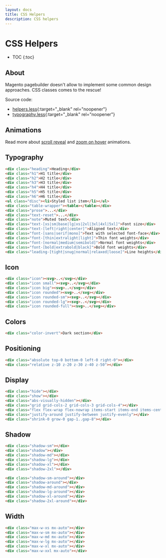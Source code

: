 ```yaml
---
layout: docs
title: CSS Helpers
description: CSS helpers
---
```


# CSS Helpers

* TOC
{:toc}

## About

Magento pagebuilder doesn't allow to implement some common design approaches.
CSS classes comes to the rescue!

Source code:

 - [helpers.less](https://github.com/breezefront/theme-frontend-breeze-blank/blob/master/web/css/base/_helpers.less){:target="_blank" rel="noopener"}
 - [typography.less](https://github.com/breezefront/theme-frontend-breeze-blank/blob/master/web/css/base/_typography.less){:target="_blank" rel="noopener"}

## Animations

Read more about [scroll reveal](/docs/scroll-reveal) and
[zoom on hover](/docs/zoom-on-hover) animations.

## Typography

```html
<div class="heading">Heading</div>
<div class="h1">H1 title</div>
<div class="h2">H2 title</div>
<div class="h3">H3 title</div>
<div class="h4">H4 title</div>
<div class="h5">H5 title</div>
<div class="h6">H6 title</div>
<ul class="disc"><li>Styled list item</li></ul>
<div class="table-wrapper"><table></table></div>
<div class="prose">...</div>
<div class="text-reset">...</div>
<div class="note">Muted text</div>
<div class="text-[xs|sm|base|lg|xs|2xl|3xl|4xl|5xl]">Font size</div>
<div class="text-[left|right|center]">Aligned text</div>
<div class="font-[sans|serif|mono]">Text with selected font-face</div>
<div class="font-[thin|extralight|light]">Thin font weights</div>
<div class="font-[normal|medium|semibold]">Normal font weights</div>
<div class="font-[bold|extrabold|black]">Bold font weights</div>
<div class="leading-[tight|snug|normal|relaxed|loose]">Line heights</div>
```

## Icon

```html
<div class="icon"><svg>..</svg></div>
<div class="icon small"><svg>..</svg></div>
<div class="icon big"><svg>..</svg></div>
<div class="icon rounded"><svg>..</svg></div>
<div class="icon rounded-sm"><svg>..</svg></div>
<div class="icon rounded-lg"><svg>..</svg></div>
<div class="icon rounded-full"><svg>..</svg></div>
```

## Colors

```html
<div class="color-invert">Dark section</div>
```

## Positioning

```html
<div class="absolute top-0 bottom-0 left-0 right-0"></div>
<div class="relative z-10 z-20 z-30 z-40 z-50"></div>
```

## Display

```html
<div class="hide"></div>
<div class="show"></div>
<div class="abs-visually-hidden"></div>
<div class="grid grid-cols-2 grid-cols-3 grid-cols-4"></div>
<div class="flex flex-wrap flex-nowrap items-start items-end items-center"></div>
<div class="justify-around justify-between justify-evenly"></div>
<div class="shrink-0 grow-0 gap-1..gap-8"></div>
```

## Shadow

```html
<div class="shadow-sm"></div>
<div class="shadow"></div>
<div class="shadow-md"></div>
<div class="shadow-lg"></div>
<div class="shadow-xl"></div>
<div class="shadow-2xl"></div>

<div class="shadow-sm-around"></div>
<div class="shadow-around"></div>
<div class="shadow-md-around"></div>
<div class="shadow-lg-around"></div>
<div class="shadow-xl-around"></div>
<div class="shadow-2xl-around"></div>
```

## Width

```html
<div class="max-w-xs mx-auto"></div>
<div class="max-w-sm mx-auto"></div>
<div class="max-w-md mx-auto"></div>
<div class="max-w-lg mx-auto"></div>
<div class="max-w-xl mx-auto"></div>
<div class="max-w-xxl mx-auto"></div>
```
